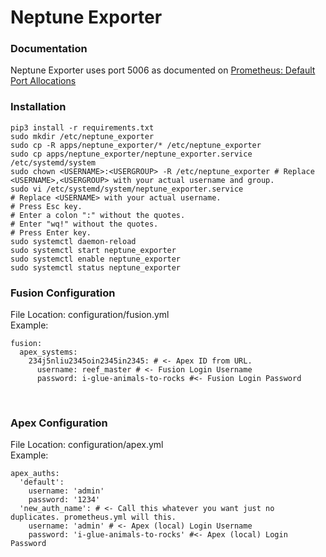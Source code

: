 # Neptune Exporter

### Documentation

Neptune Exporter uses port 5006 as documented on [Prometheus: Default Port Allocations](https://github.com/prometheus/prometheus/wiki/Default-port-allocations)

### Installation
```
pip3 install -r requirements.txt
sudo mkdir /etc/neptune_exporter
sudo cp -R apps/neptune_exporter/* /etc/neptune_exporter
sudo cp apps/neptune_exporter/neptune_exporter.service /etc/systemd/system
sudo chown <USERNAME>:<USERGROUP> -R /etc/neptune_exporter # Replace <USERNAME>,<USERGROUP> with your actual username and group.
sudo vi /etc/systemd/system/neptune_exporter.service 
# Replace <USERNAME> with your actual username.
# Press Esc key.
# Enter a colon ":" without the quotes.
# Enter "wq!" without the quotes.
# Press Enter key.
sudo systemctl daemon-reload
sudo systemctl start neptune_exporter
sudo systemctl enable neptune_exporter
sudo systemctl status neptune_exporter
```

### Fusion Configuration
File Location: configuration/fusion.yml<BR>
Example:
```
fusion:
  apex_systems:
    234j5nliu2345oin2345in2345: # <- Apex ID from URL.
      username: reef_master # <- Fusion Login Username
      password: i-glue-animals-to-rocks #<- Fusion Login Password 
```
<BR>

### Apex Configuration
File Location: configuration/apex.yml<BR>
Example:
```
apex_auths:
  'default':
    username: 'admin'
    password: '1234'
  'new_auth_name': # <- Call this whatever you want just no duplicates. prometheus.yml will this.
    username: 'admin' # <- Apex (local) Login Username
    password: 'i-glue-animals-to-rocks' #<- Apex (local) Login Password 
```